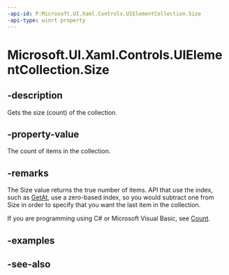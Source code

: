 ```yaml
---
-api-id: P:Microsoft.UI.Xaml.Controls.UIElementCollection.Size
-api-type: winrt property
---
```


<!-- Property syntax
public uint Size { get; }
-->

# Microsoft.UI.Xaml.Controls.UIElementCollection.Size

## -description
Gets the size (count) of the collection.

## -property-value
The count of items in the collection.

## -remarks
The Size value returns the true number of items. API that use the index, such as [GetAt](uielementcollection_getat_496709656.md), use a zero-based index, so you would subtract one from Size in order to specify that you want the last item in the collection.

If you are programming using C# or Microsoft Visual Basic, see [Count](/dotnet/api/system.collections.generic.icollection-1.count).

## -examples

## -see-also
